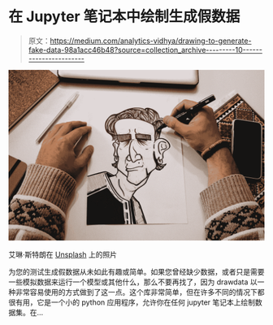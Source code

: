 # 在 Jupyter 笔记本中绘制生成假数据

> 原文：<https://medium.com/analytics-vidhya/drawing-to-generate-fake-data-98a1acc46b48?source=collection_archive---------10----------------------->

![](img/d3c4ff29c5b7bc7b3dc446e8ea5695a1.png)

艾琳·斯特朗在 [Unsplash](https://unsplash.com?utm_source=medium&utm_medium=referral) 上的照片

为您的测试生成假数据从未如此有趣或简单。如果您曾经缺少数据，或者只是需要一些模拟数据来运行一个模型或其他什么，那么不要再找了，因为 drawdata 以一种非常容易使用的方式做到了这一点。这个库非常简单，但在许多不同的情况下都很有用，它是一个小的 python 应用程序，允许你在任何 jupyter 笔记本上绘制数据集。在…